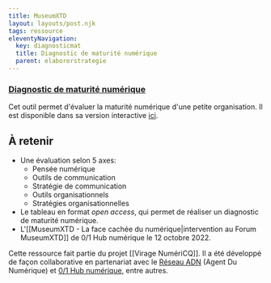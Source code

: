 ```yaml
---
title: MuseumXTD
layout: layouts/post.njk
tags: ressource
eleventyNavigation:
  key: diagnosticmat
  title: Diagnostic de maturité numérique
  parent: elaborerstrategie
---
```

### [Diagnostic de maturité numérique](https://docs.google.com/spreadsheets/d/1d77BekbvXFDBTZjhSDKhZvQjIY2dtMNPZPDiyw-Nq2Y/edit#gid=963154001) 
Cet outil permet d'évaluer la maturité numérique d'une petite organisation. Il est disponible dans sa version interactive [ici](https://diagnostic-numerique.viragenumeriqc.com/).  

## À retenir
- Une évaluation selon 5 axes: 
	- Pensée numérique
	- Outils de communication
	- Stratégie de communication
	- Outils organisationnels
	- Stratégies organisationnelles
- Le tableau en format *open access*, qui permet de réaliser un diagnostic de maturité numérique.
- L'[[MuseumXTD - La face cachée du numérique|intervention au Forum MuseumXTD]] de 0/1 Hub numérique le 12 octobre 2022. 

Cette ressource fait partie du projet [[Virage NumériCQ]]. Il a été développé de façon collaborative en partenariat avec le [Réseau ADN](https://wiki.reseauadn.ca/wiki/%C3%80_propos_du_R%C3%A9seau_ADN) (Agent Du Numérique) et [0/1 Hub numérique](https://www.hub01.org/), entre autres. 